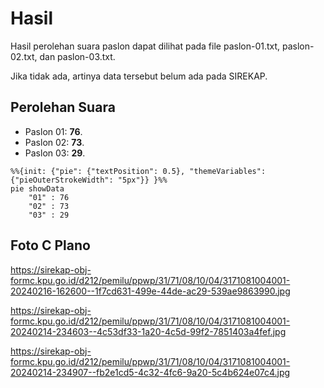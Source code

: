 # Hasil

Hasil perolehan suara paslon dapat dilihat pada file paslon-01.txt, paslon-02.txt, dan paslon-03.txt.

Jika tidak ada, artinya data tersebut belum ada pada SIREKAP.

## Perolehan Suara

 * Paslon 01: **76**.
 * Paslon 02: **73**.
 * Paslon 03: **29**.

```mermaid
%%{init: {"pie": {"textPosition": 0.5}, "themeVariables": {"pieOuterStrokeWidth": "5px"}} }%%
pie showData
    "01" : 76
    "02" : 73
    "03" : 29
```
## Foto C Plano

https://sirekap-obj-formc.kpu.go.id/d212/pemilu/ppwp/31/71/08/10/04/3171081004001-20240216-162600--1f7cd631-499e-44de-ac29-539ae9863990.jpg

https://sirekap-obj-formc.kpu.go.id/d212/pemilu/ppwp/31/71/08/10/04/3171081004001-20240214-234603--4c53df33-1a20-4c5d-99f2-7851403a4fef.jpg

https://sirekap-obj-formc.kpu.go.id/d212/pemilu/ppwp/31/71/08/10/04/3171081004001-20240214-234907--fb2e1cd5-4c32-4fc6-9a20-5c4b624e07c4.jpg
